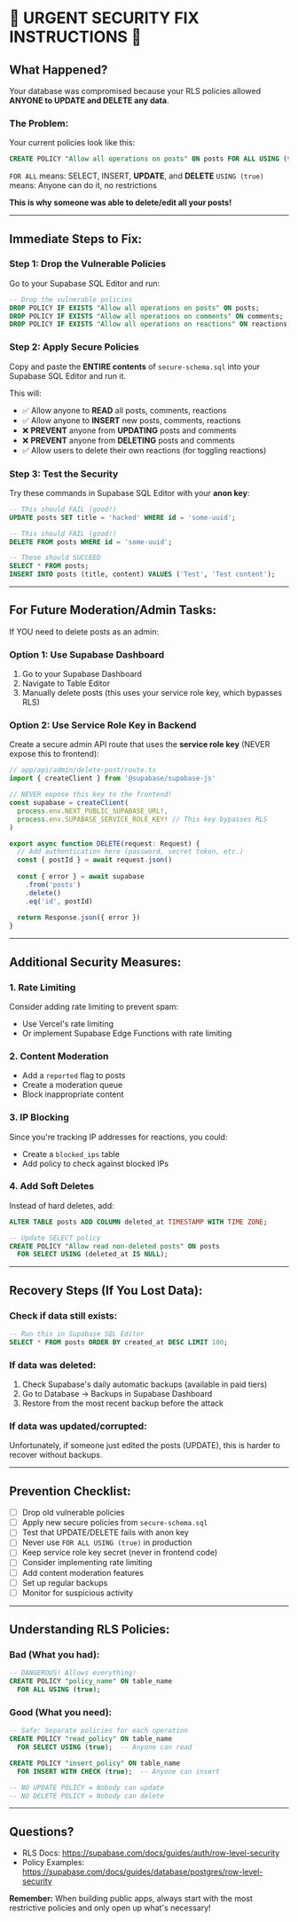 # 🚨 URGENT SECURITY FIX INSTRUCTIONS 🚨

## What Happened?

Your database was compromised because your RLS policies allowed **ANYONE to UPDATE and DELETE any data**.

### The Problem:

Your current policies look like this:
```sql
CREATE POLICY "Allow all operations on posts" ON posts FOR ALL USING (true);
```

`FOR ALL` means: SELECT, INSERT, **UPDATE**, and **DELETE**
`USING (true)` means: Anyone can do it, no restrictions

**This is why someone was able to delete/edit all your posts!**

---

## Immediate Steps to Fix:

### Step 1: Drop the Vulnerable Policies

Go to your Supabase SQL Editor and run:

```sql
-- Drop the vulnerable policies
DROP POLICY IF EXISTS "Allow all operations on posts" ON posts;
DROP POLICY IF EXISTS "Allow all operations on comments" ON comments;
DROP POLICY IF EXISTS "Allow all operations on reactions" ON reactions;
```

### Step 2: Apply Secure Policies

Copy and paste the **ENTIRE contents** of `secure-schema.sql` into your Supabase SQL Editor and run it.

This will:
- ✅ Allow anyone to **READ** all posts, comments, reactions
- ✅ Allow anyone to **INSERT** new posts, comments, reactions
- ❌ **PREVENT** anyone from **UPDATING** posts and comments
- ❌ **PREVENT** anyone from **DELETING** posts and comments
- ✅ Allow users to delete their own reactions (for toggling reactions)

### Step 3: Test the Security

Try these commands in Supabase SQL Editor with your **anon key**:

```sql
-- This should FAIL (good!)
UPDATE posts SET title = 'hacked' WHERE id = 'some-uuid';

-- This should FAIL (good!)
DELETE FROM posts WHERE id = 'some-uuid';

-- These should SUCCEED
SELECT * FROM posts;
INSERT INTO posts (title, content) VALUES ('Test', 'Test content');
```

---

## For Future Moderation/Admin Tasks:

If YOU need to delete posts as an admin:

### Option 1: Use Supabase Dashboard
1. Go to your Supabase Dashboard
2. Navigate to Table Editor
3. Manually delete posts (this uses your service role key, which bypasses RLS)

### Option 2: Use Service Role Key in Backend
Create a secure admin API route that uses the **service role key** (NEVER expose this to frontend):

```typescript
// app/api/admin/delete-post/route.ts
import { createClient } from '@supabase/supabase-js'

// NEVER expose this key to the frontend!
const supabase = createClient(
  process.env.NEXT_PUBLIC_SUPABASE_URL!,
  process.env.SUPABASE_SERVICE_ROLE_KEY! // This key bypasses RLS
)

export async function DELETE(request: Request) {
  // Add authentication here (password, secret token, etc.)
  const { postId } = await request.json()
  
  const { error } = await supabase
    .from('posts')
    .delete()
    .eq('id', postId)
  
  return Response.json({ error })
}
```

---

## Additional Security Measures:

### 1. Rate Limiting
Consider adding rate limiting to prevent spam:
- Use Vercel's rate limiting
- Or implement Supabase Edge Functions with rate limiting

### 2. Content Moderation
- Add a `reported` flag to posts
- Create a moderation queue
- Block inappropriate content

### 3. IP Blocking
Since you're tracking IP addresses for reactions, you could:
- Create a `blocked_ips` table
- Add policy to check against blocked IPs

### 4. Add Soft Deletes
Instead of hard deletes, add:
```sql
ALTER TABLE posts ADD COLUMN deleted_at TIMESTAMP WITH TIME ZONE;

-- Update SELECT policy
CREATE POLICY "Allow read non-deleted posts" ON posts 
  FOR SELECT USING (deleted_at IS NULL);
```

---

## Recovery Steps (If You Lost Data):

### Check if data still exists:
```sql
-- Run this in Supabase SQL Editor
SELECT * FROM posts ORDER BY created_at DESC LIMIT 100;
```

### If data was deleted:
1. Check Supabase's daily automatic backups (available in paid tiers)
2. Go to Database → Backups in Supabase Dashboard
3. Restore from the most recent backup before the attack

### If data was updated/corrupted:
Unfortunately, if someone just edited the posts (UPDATE), this is harder to recover without backups.

---

## Prevention Checklist:

- [ ] Drop old vulnerable policies
- [ ] Apply new secure policies from `secure-schema.sql`
- [ ] Test that UPDATE/DELETE fails with anon key
- [ ] Never use `FOR ALL USING (true)` in production
- [ ] Keep service role key secret (never in frontend code)
- [ ] Consider implementing rate limiting
- [ ] Add content moderation features
- [ ] Set up regular backups
- [ ] Monitor for suspicious activity

---

## Understanding RLS Policies:

### Bad (What you had):
```sql
-- DANGEROUS! Allows everything!
CREATE POLICY "policy_name" ON table_name 
  FOR ALL USING (true);
```

### Good (What you need):
```sql
-- Safe: Separate policies for each operation
CREATE POLICY "read_policy" ON table_name 
  FOR SELECT USING (true);  -- Anyone can read

CREATE POLICY "insert_policy" ON table_name 
  FOR INSERT WITH CHECK (true);  -- Anyone can insert

-- NO UPDATE POLICY = Nobody can update
-- NO DELETE POLICY = Nobody can delete
```

---

## Questions?

- RLS Docs: https://supabase.com/docs/guides/auth/row-level-security
- Policy Examples: https://supabase.com/docs/guides/database/postgres/row-level-security

**Remember:** When building public apps, always start with the most restrictive policies and only open up what's necessary!

